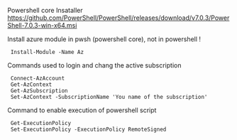 Powershell core Insataller
https://github.com/PowerShell/PowerShell/releases/download/v7.0.3/PowerShell-7.0.3-win-x64.msi

Install azure module in pwsh (powershell core), not in powershell !
```
 Install-Module -Name Az
```

Commands used to login and chang the active subscription 
```
 Connect-AzAccount
 Get-AzContext
 Get-AzSubscription
 Set-AzContext -SubscriptionName 'You name of the subscription'
```
Command to enable execution of powershell script
```
 Get-ExecutionPolicy
 Set-ExecutionPolicy -ExecutionPolicy RemoteSigned
```